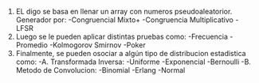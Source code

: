1. EL digo se basa en llenar un array con numeros pseudoaleatorior. Generador por:
    -Congruencial Mixto+
    -Congruencia Multiplicativo
    -LFSR
2. Luego se le pueden aplicar distintas pruebas como:
    -Frecuencia
    -Promedio
    -Kolmogorov Smirnov
    -Poker
3. Finalmente, se pueden osociar a algún tipo de distribucion estadistica como:
     -A. Transformada Inversa:
        -Uniforme
        -Exponencial
        -Bernoulli
    -B. Metodo de Convolucion:
        -Binomial
        -Erlang
        -Normal
